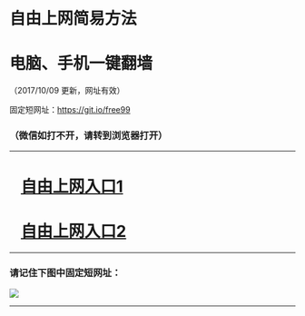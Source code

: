 ﻿# 自由上网简易方法

# 电脑、手机一键翻墙

（2017/10/09 更新，网址有效）

固定短网址：https://git.io/free99

### （微信如打不开，请转到浏览器打开）


***





# &nbsp;&nbsp; <a href="http://ft1136510305.fwq-tz-1001.info/fwqtz01.html?t=100900129528 " target="_blank">自由上网入口1</a>
# &nbsp;&nbsp; <a href="http://ft1808911122.fwq-tz-1002.info/fwqtz02.html?t=100900132209 " target="_blank">自由上网入口2</a>
***

### 请记住下图中固定短网址：

<img src="https://s3-us-west-2.amazonaws.com/fwq-1001/yjfq-20170905okok.png" /> 


***

